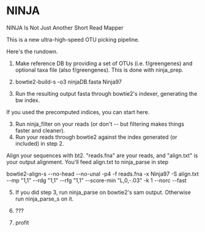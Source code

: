NINJA
=====

NINJA Is Not Just Another Short Read Mapper

This is a new ultra-high-speed OTU picking pipeline. 

Here's the rundown. 

1. Make reference DB by providing a set of OTUs (i.e. f/greengenes) and optional taxa file (also f/greengenes). This is done with ninja_prep.
2. bowtie2-build-s -o3 ninjaDB.fasta Ninja97

2. Run the resulting output fasta through bowtie2's indexer, generating the bw index.

If you used the precomputed indices, you can start here.

3. Run ninja_filter on your reads (or don't -- but filtering makes things faster and cleaner).
4. Run your reads through bowtie2 against the index generated (or included) in step 2.

Align your sequences with bt2. "reads.fna" are your reads, and "align.txt" is your output alignment. You'll feed align.txt to ninja_parse in step 

bowtie2-align-s --no-head --no-unal -p4 -f reads.fna -x Ninja97 -S align.txt --mp "1,1" --rdg "1,1" --rfg "1,1" --score-min "L,0,-.03" -k 1 --norc --fast

5. If you did step 3, run ninja_parse on bowtie2's sam output. Otherwise run ninja_parse_s on it.

6. ???

7. profit 

